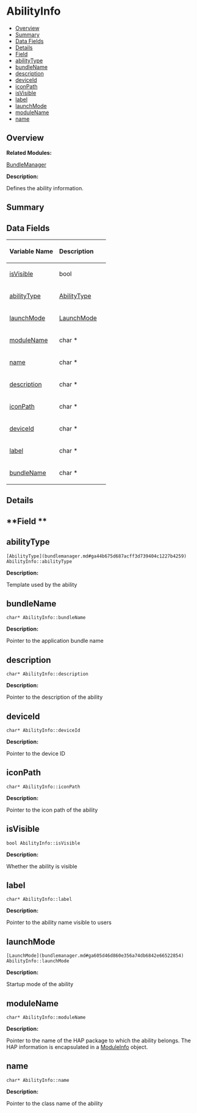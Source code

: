 # AbilityInfo<a name="EN-US_TOPIC_0000001054918143"></a>

-   [Overview](#section882073317165630)
-   [Summary](#section1526513014165630)
-   [Data Fields](#pub-attribs)
-   [Details](#section1783701407165630)
-   [Field](#section1478988012165630)
-   [abilityType](#a893eba71c44fd9c08e8733b20edf4fa9)
-   [bundleName](#a071361f43e3973bce0c86d8d28e41692)
-   [description](#a2c4a58f6468c279b53d3edbf28bc28c6)
-   [deviceId](#a6c5163afaa860ee12ea029ed5968f710)
-   [iconPath](#a50d5d440688f11d83bd10046261c6a2c)
-   [isVisible](#abe0dd3ffd96d9b74b19548814ba79796)
-   [label](#ad3141a1bb211abe573af09a4941e822a)
-   [launchMode](#ad8ed168cd50b2a1bba57271d6d930ed5)
-   [moduleName](#a1a85f8b50cbf756c4eeddaef5b83dc85)
-   [name](#a6d005fd16f726a6800637853e46e7c24)

## **Overview**<a name="section882073317165630"></a>

**Related Modules:**

[BundleManager](bundlemanager.md)

**Description:**

Defines the ability information. 

## **Summary**<a name="section1526513014165630"></a>

## Data Fields<a name="pub-attribs"></a>

<a name="table520217185165630"></a>
<table><thead align="left"><tr id="row2134767577165630"><th class="cellrowborder" valign="top" width="50%" id="mcps1.1.3.1.1"><p id="p900411306165630"><a name="p900411306165630"></a><a name="p900411306165630"></a>Variable Name</p>
</th>
<th class="cellrowborder" valign="top" width="50%" id="mcps1.1.3.1.2"><p id="p400626307165630"><a name="p400626307165630"></a><a name="p400626307165630"></a>Description</p>
</th>
</tr>
</thead>
<tbody><tr id="row1983981559165630"><td class="cellrowborder" valign="top" width="50%" headers="mcps1.1.3.1.1 "><p id="p1327211728165630"><a name="p1327211728165630"></a><a name="p1327211728165630"></a><a href="abilityinfo.md#abe0dd3ffd96d9b74b19548814ba79796">isVisible</a></p>
</td>
<td class="cellrowborder" valign="top" width="50%" headers="mcps1.1.3.1.2 "><p id="p74319464165630"><a name="p74319464165630"></a><a name="p74319464165630"></a>bool </p>
</td>
</tr>
<tr id="row1951273679165630"><td class="cellrowborder" valign="top" width="50%" headers="mcps1.1.3.1.1 "><p id="p517086430165630"><a name="p517086430165630"></a><a name="p517086430165630"></a><a href="abilityinfo.md#a893eba71c44fd9c08e8733b20edf4fa9">abilityType</a></p>
</td>
<td class="cellrowborder" valign="top" width="50%" headers="mcps1.1.3.1.2 "><p id="p2054813203165630"><a name="p2054813203165630"></a><a name="p2054813203165630"></a><a href="bundlemanager.md#ga44b675d687acff3d739404c1227b4259">AbilityType</a> </p>
</td>
</tr>
<tr id="row1128587512165630"><td class="cellrowborder" valign="top" width="50%" headers="mcps1.1.3.1.1 "><p id="p1167494759165630"><a name="p1167494759165630"></a><a name="p1167494759165630"></a><a href="abilityinfo.md#ad8ed168cd50b2a1bba57271d6d930ed5">launchMode</a></p>
</td>
<td class="cellrowborder" valign="top" width="50%" headers="mcps1.1.3.1.2 "><p id="p929068909165630"><a name="p929068909165630"></a><a name="p929068909165630"></a><a href="bundlemanager.md#ga605d46d860e356a74db6842e66522854">LaunchMode</a> </p>
</td>
</tr>
<tr id="row1005072297165630"><td class="cellrowborder" valign="top" width="50%" headers="mcps1.1.3.1.1 "><p id="p2047313203165630"><a name="p2047313203165630"></a><a name="p2047313203165630"></a><a href="abilityinfo.md#a1a85f8b50cbf756c4eeddaef5b83dc85">moduleName</a></p>
</td>
<td class="cellrowborder" valign="top" width="50%" headers="mcps1.1.3.1.2 "><p id="p1445295422165630"><a name="p1445295422165630"></a><a name="p1445295422165630"></a>char * </p>
</td>
</tr>
<tr id="row1393763709165630"><td class="cellrowborder" valign="top" width="50%" headers="mcps1.1.3.1.1 "><p id="p1425392273165630"><a name="p1425392273165630"></a><a name="p1425392273165630"></a><a href="abilityinfo.md#a6d005fd16f726a6800637853e46e7c24">name</a></p>
</td>
<td class="cellrowborder" valign="top" width="50%" headers="mcps1.1.3.1.2 "><p id="p1311320885165630"><a name="p1311320885165630"></a><a name="p1311320885165630"></a>char * </p>
</td>
</tr>
<tr id="row333075411165630"><td class="cellrowborder" valign="top" width="50%" headers="mcps1.1.3.1.1 "><p id="p881619807165630"><a name="p881619807165630"></a><a name="p881619807165630"></a><a href="abilityinfo.md#a2c4a58f6468c279b53d3edbf28bc28c6">description</a></p>
</td>
<td class="cellrowborder" valign="top" width="50%" headers="mcps1.1.3.1.2 "><p id="p1921507141165630"><a name="p1921507141165630"></a><a name="p1921507141165630"></a>char * </p>
</td>
</tr>
<tr id="row530351449165630"><td class="cellrowborder" valign="top" width="50%" headers="mcps1.1.3.1.1 "><p id="p1154315424165630"><a name="p1154315424165630"></a><a name="p1154315424165630"></a><a href="abilityinfo.md#a50d5d440688f11d83bd10046261c6a2c">iconPath</a></p>
</td>
<td class="cellrowborder" valign="top" width="50%" headers="mcps1.1.3.1.2 "><p id="p637140526165630"><a name="p637140526165630"></a><a name="p637140526165630"></a>char * </p>
</td>
</tr>
<tr id="row828812901165630"><td class="cellrowborder" valign="top" width="50%" headers="mcps1.1.3.1.1 "><p id="p651829064165630"><a name="p651829064165630"></a><a name="p651829064165630"></a><a href="abilityinfo.md#a6c5163afaa860ee12ea029ed5968f710">deviceId</a></p>
</td>
<td class="cellrowborder" valign="top" width="50%" headers="mcps1.1.3.1.2 "><p id="p1797551807165630"><a name="p1797551807165630"></a><a name="p1797551807165630"></a>char * </p>
</td>
</tr>
<tr id="row1672684125165630"><td class="cellrowborder" valign="top" width="50%" headers="mcps1.1.3.1.1 "><p id="p642102389165630"><a name="p642102389165630"></a><a name="p642102389165630"></a><a href="abilityinfo.md#ad3141a1bb211abe573af09a4941e822a">label</a></p>
</td>
<td class="cellrowborder" valign="top" width="50%" headers="mcps1.1.3.1.2 "><p id="p556671110165630"><a name="p556671110165630"></a><a name="p556671110165630"></a>char * </p>
</td>
</tr>
<tr id="row5475580165630"><td class="cellrowborder" valign="top" width="50%" headers="mcps1.1.3.1.1 "><p id="p1680075195165630"><a name="p1680075195165630"></a><a name="p1680075195165630"></a><a href="abilityinfo.md#a071361f43e3973bce0c86d8d28e41692">bundleName</a></p>
</td>
<td class="cellrowborder" valign="top" width="50%" headers="mcps1.1.3.1.2 "><p id="p885711705165630"><a name="p885711705165630"></a><a name="p885711705165630"></a>char * </p>
</td>
</tr>
</tbody>
</table>

## **Details**<a name="section1783701407165630"></a>

## **Field **<a name="section1478988012165630"></a>

## abilityType<a name="a893eba71c44fd9c08e8733b20edf4fa9"></a>

```
[AbilityType](bundlemanager.md#ga44b675d687acff3d739404c1227b4259) AbilityInfo::abilityType
```

 **Description:**

Template used by the ability 

## bundleName<a name="a071361f43e3973bce0c86d8d28e41692"></a>

```
char* AbilityInfo::bundleName
```

 **Description:**

Pointer to the application bundle name 

## description<a name="a2c4a58f6468c279b53d3edbf28bc28c6"></a>

```
char* AbilityInfo::description
```

 **Description:**

Pointer to the description of the ability 

## deviceId<a name="a6c5163afaa860ee12ea029ed5968f710"></a>

```
char* AbilityInfo::deviceId
```

 **Description:**

Pointer to the device ID 

## iconPath<a name="a50d5d440688f11d83bd10046261c6a2c"></a>

```
char* AbilityInfo::iconPath
```

 **Description:**

Pointer to the icon path of the ability 

## isVisible<a name="abe0dd3ffd96d9b74b19548814ba79796"></a>

```
bool AbilityInfo::isVisible
```

 **Description:**

Whether the ability is visible 

## label<a name="ad3141a1bb211abe573af09a4941e822a"></a>

```
char* AbilityInfo::label
```

 **Description:**

Pointer to the ability name visible to users 

## launchMode<a name="ad8ed168cd50b2a1bba57271d6d930ed5"></a>

```
[LaunchMode](bundlemanager.md#ga605d46d860e356a74db6842e66522854) AbilityInfo::launchMode
```

 **Description:**

Startup mode of the ability 

## moduleName<a name="a1a85f8b50cbf756c4eeddaef5b83dc85"></a>

```
char* AbilityInfo::moduleName
```

 **Description:**

Pointer to the name of the HAP package to which the ability belongs. The HAP information is encapsulated in a  [ModuleInfo](moduleinfo.md)  object. 

## name<a name="a6d005fd16f726a6800637853e46e7c24"></a>

```
char* AbilityInfo::name
```

 **Description:**

Pointer to the class name of the ability 

